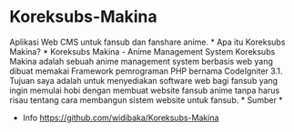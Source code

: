 # Koreksubs-Makina
Aplikasi Web CMS untuk fansub dan fanshare anime.
*
Apa itu Koreksubs Makina?
*
Koreksubs Makina - Anime Management System
Koreksubs Makina adalah sebuah anime management system berbasis web yang dibuat memakai Framework pemrograman PHP bernama CodeIgniter 3.1.
Tujuan saya adalah untuk menyediakan software web bagi fansub yang ingin memulai hobi dengan membuat website fansub anime tanpa harus risau tentang cara membangun sistem website untuk fansub.
*
Sumber
*
-  Info <https://github.com/widibaka/Koreksubs-Makina>
